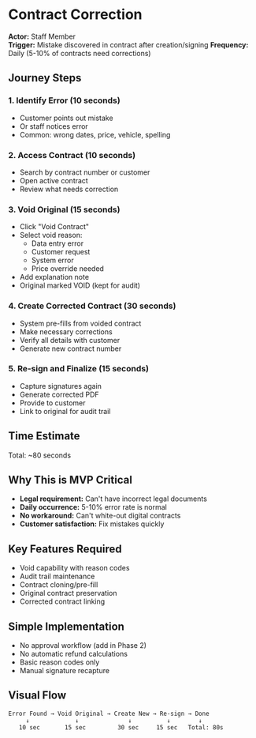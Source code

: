 # Contract Correction

**Actor:** Staff Member  
**Trigger:** Mistake discovered in contract after creation/signing **Frequency:** Daily (5-10% of
contracts need corrections)

## Journey Steps

### 1. Identify Error (10 seconds)

- Customer points out mistake
- Or staff notices error
- Common: wrong dates, price, vehicle, spelling

### 2. Access Contract (10 seconds)

- Search by contract number or customer
- Open active contract
- Review what needs correction

### 3. Void Original (15 seconds)

- Click "Void Contract"
- Select void reason:
  - Data entry error
  - Customer request
  - System error
  - Price override needed
- Add explanation note
- Original marked VOID (kept for audit)

### 4. Create Corrected Contract (30 seconds)

- System pre-fills from voided contract
- Make necessary corrections
- Verify all details with customer
- Generate new contract number

### 5. Re-sign and Finalize (15 seconds)

- Capture signatures again
- Generate corrected PDF
- Provide to customer
- Link to original for audit trail

## Time Estimate

Total: ~80 seconds

## Why This is MVP Critical

- **Legal requirement:** Can't have incorrect legal documents
- **Daily occurrence:** 5-10% error rate is normal
- **No workaround:** Can't white-out digital contracts
- **Customer satisfaction:** Fix mistakes quickly

## Key Features Required

- Void capability with reason codes
- Audit trail maintenance
- Contract cloning/pre-fill
- Original contract preservation
- Corrected contract linking

## Simple Implementation

- No approval workflow (add in Phase 2)
- No automatic refund calculations
- Basic reason codes only
- Manual signature recapture

## Visual Flow

```
Error Found → Void Original → Create New → Re-sign → Done
     ↓             ↓              ↓          ↓        ↓
   10 sec       15 sec         30 sec     15 sec   Total: 80s
```
